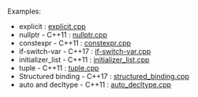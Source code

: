 Examples:
* explicit                      : [explicit.cpp](./explicit.cpp)
* nullptr               - C++11 : [nullptr.cpp](./nullptr.cpp)
* constexpr             - C++11 : [constexpr.cpp](./constexpr.cpp)
* if-switch-var         - C++17 : [if-switch-var.cpp](./if-switch-var.cpp)       
* initializer_list      - C++11 : [initializer_list.cpp](./initializer_list.cpp)
* tuple                 - C++11 : [tuple.cpp](./tuple.cpp)
* Structured binding    - C++17 : [structured_binding.cpp](./structured_binding.cpp)
* auto and decltype     - C++11 : [auto_decltype.cpp](./auto_decltype.cpp)